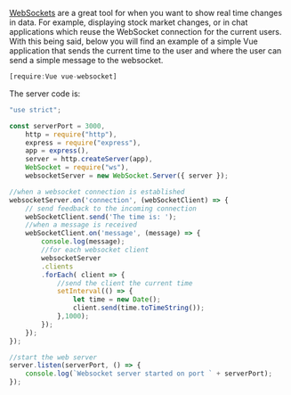 [WebSockets](https://masteringjs.io/tutorials/node/websockets) are a great tool for when you want to show real time changes in data.
For example, displaying stock market changes, or in chat applications which reuse the WebSocket connection for the current users.
With this being said, below you will find an example of a simple Vue application that sends the current time to the user and where
the user can send a simple message to the websocket.

```javascript
[require:Vue vue-websocket]
```

The server code is:

```javascript
"use strict";

const serverPort = 3000,
    http = require("http"),
    express = require("express"),
    app = express(),
    server = http.createServer(app),
    WebSocket = require("ws"),
    websocketServer = new WebSocket.Server({ server });

//when a websocket connection is established
websocketServer.on('connection', (webSocketClient) => {
    // send feedback to the incoming connection
    webSocketClient.send('The time is: ');
    //when a message is received
    webSocketClient.on('message', (message) => {
        console.log(message);
        //for each websocket client
        websocketServer
        .clients
        .forEach( client => {
            //send the client the current time
            setInterval(() => {
                let time = new Date();
                client.send(time.toTimeString());
            },1000);
        });
    });
});

//start the web server
server.listen(serverPort, () => {
    console.log(`Websocket server started on port ` + serverPort);
});
```
